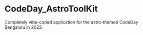 # CodeDay_AstroToolKit
Completely vibe-coded application for the astro-themed CodeDay Bengaluru in 2023.
